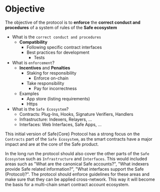 # Objective

The objective of the protocol is to **enforce** the **correct conduct and procedures** of a system of rules of the **Safe ecosystem**


- What is the `correct conduct and procedures`
    - **Compatibility**
        - Following specific contract interfaces
        - Best practices for development
            - Tests
- What is `enforcement`?
    - **Incentives** and **Penalties**
        - Staking for responsibility
            - Enforce on-chain
        - Take responsibility
            - Pay for incorrectness
    - Examples
        - App store (listing requirements)
        - Https
- What is the `Safe Ecosystem`?
    - Contracts: Plug-Ins, Hooks, Signature Verifiers, Handlers
    - Infrastructure: Indexers, Relayers, …
    - Interfaces: Web Interfaces, Safe Apps, …


This initial version of Safe{Core} Protocol has a strong focus on the `Contracts` part of the `Safe Ecosystem`, as the smart contracts have a major impact and are at the core of the Safe product.

In the long run the protocol should also cover the other parts of the `Safe Ecosystem` such as `Infrastructure` and `Interfaces`. This would included areas such as "What are the canonical Safe accounts?", "What indexers provide Safe related information?", "What interfaces support the Safe (Protocol)?". The protocol should enforce guidelines for these areas and make sure that they can be applied cross-network. This way it will become the basis for a multi-chain smart contract account ecosystem. 